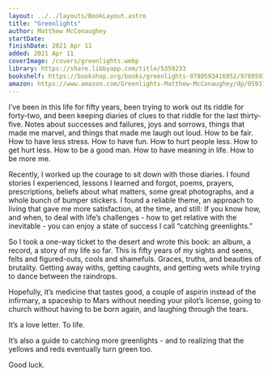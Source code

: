 ```yaml
---
layout: ../../layouts/BookLayout.astro
title: "Greenlights"
author: Matthew McConaughey
startDate:
finishDate: 2021 Apr 11
added: 2021 Apr 11
coverImage: /covers/greenlights.webp
library: https://share.libbyapp.com/title/5359233
bookshelf: https://bookshop.org/books/greenlights-9780593416952/9780593139134
amazon: https://www.amazon.com/Greenlights-Matthew-McConaughey/dp/0593139135/
---
```


I’ve been in this life for fifty years, been trying to work out its riddle for forty-two, and been keeping diaries of clues to that riddle for the last thirty-five. Notes about successes and failures, joys and sorrows, things that made me marvel, and things that made me laugh out loud. How to be fair. How to have less stress. How to have fun. How to hurt people less. How to get hurt less. How to be a good man. How to have meaning in life. How to be more me.

Recently, I worked up the courage to sit down with those diaries. I found stories I experienced, lessons I learned and forgot, poems, prayers, prescriptions, beliefs about what matters, some great photographs, and a whole bunch of bumper stickers. I found a reliable theme, an approach to living that gave me more satisfaction, at the time, and still: If you know how, and when, to deal with life’s challenges - how to get relative with the inevitable - you can enjoy a state of success I call “catching greenlights.”

So I took a one-way ticket to the desert and wrote this book: an album, a record, a story of my life so far. This is fifty years of my sights and seens, felts and figured-outs, cools and shamefuls. Graces, truths, and beauties of brutality. Getting away withs, getting caughts, and getting wets while trying to dance between the raindrops.

Hopefully, it’s medicine that tastes good, a couple of aspirin instead of the infirmary, a spaceship to Mars without needing your pilot’s license, going to church without having to be born again, and laughing through the tears.

It’s a love letter. To life.

It’s also a guide to catching more greenlights - and to realizing that the yellows and reds eventually turn green too.

Good luck.

<!-- ### Notes & Highlights -->
